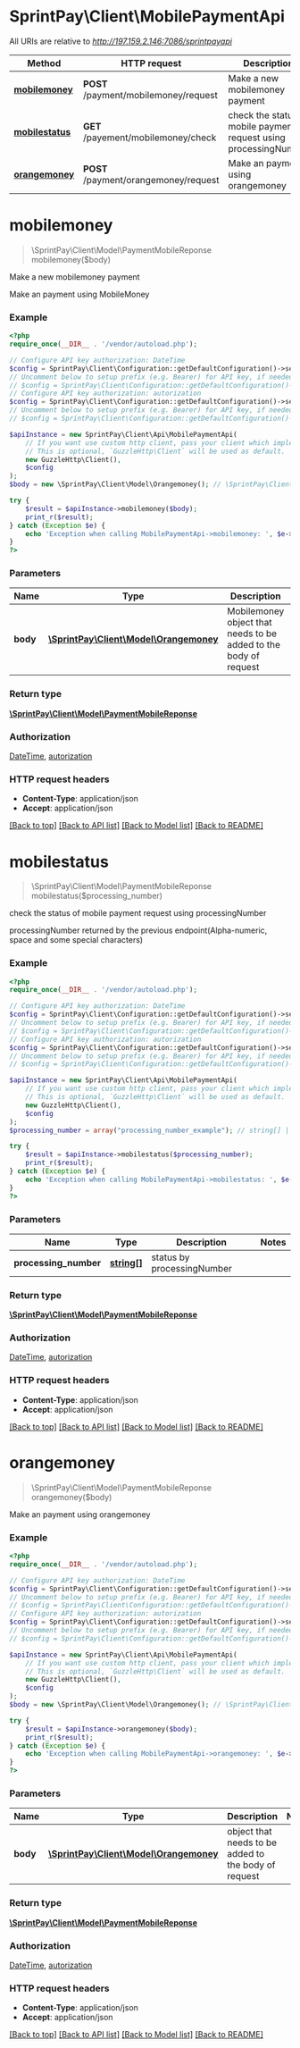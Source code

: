 # SprintPay\Client\MobilePaymentApi

All URIs are relative to *http://197.159.2.146:7086/sprintpayapi*

Method | HTTP request | Description
------------- | ------------- | -------------
[**mobilemoney**](MobilePaymentApi.md#mobilemoney) | **POST** /payment/mobilemoney/request | Make a new mobilemoney payment
[**mobilestatus**](MobilePaymentApi.md#mobilestatus) | **GET** /payement/mobilemoney/check | check the status of mobile payment request using processingNumber
[**orangemoney**](MobilePaymentApi.md#orangemoney) | **POST** /payment/orangemoney/request | Make an payment using orangemoney


# **mobilemoney**
> \SprintPay\Client\Model\PaymentMobileReponse mobilemoney($body)

Make a new mobilemoney payment

Make an payment using MobileMoney

### Example
```php
<?php
require_once(__DIR__ . '/vendor/autoload.php');

// Configure API key authorization: DateTime
$config = SprintPay\Client\Configuration::getDefaultConfiguration()->setApiKeyParameter('datetime', 'YOUR_DATETIME');
// Uncomment below to setup prefix (e.g. Bearer) for API key, if needed
// $config = SprintPay\Client\Configuration::getDefaultConfiguration()->setApiKeyPrefix('datetime', 'Bearer');
// Configure API key authorization: autorization
$config = SprintPay\Client\Configuration::getDefaultConfiguration()->setApiKeyParameter('authorization', 'YOUR_AUTORIZATION');
// Uncomment below to setup prefix (e.g. Bearer) for API key, if needed
// $config = SprintPay\Client\Configuration::getDefaultConfiguration()->setApiKeyPrefix('authorization', 'Bearer');

$apiInstance = new SprintPay\Client\Api\MobilePaymentApi(
    // If you want use custom http client, pass your client which implements `GuzzleHttp\ClientInterface`.
    // This is optional, `GuzzleHttp\Client` will be used as default.
    new GuzzleHttp\Client(),
    $config
);
$body = new \SprintPay\Client\Model\Orangemoney(); // \SprintPay\Client\Model\Orangemoney | Mobilemoney object that needs to be added to the body of request

try {
    $result = $apiInstance->mobilemoney($body);
    print_r($result);
} catch (Exception $e) {
    echo 'Exception when calling MobilePaymentApi->mobilemoney: ', $e->getMessage(), PHP_EOL;
}
?>
```

### Parameters

Name | Type | Description  | Notes
------------- | ------------- | ------------- | -------------
 **body** | [**\SprintPay\Client\Model\Orangemoney**](../Model/Orangemoney.md)| Mobilemoney object that needs to be added to the body of request |

### Return type

[**\SprintPay\Client\Model\PaymentMobileReponse**](../Model/PaymentMobileReponse.md)

### Authorization

[DateTime](../../README.md#DateTime), [autorization](../../README.md#autorization)

### HTTP request headers

 - **Content-Type**: application/json
 - **Accept**: application/json

[[Back to top]](#) [[Back to API list]](../../README.md#documentation-for-api-endpoints) [[Back to Model list]](../../README.md#documentation-for-models) [[Back to README]](../../README.md)

# **mobilestatus**
> \SprintPay\Client\Model\PaymentMobileReponse mobilestatus($processing_number)

check the status of mobile payment request using processingNumber

processingNumber returned by the previous endpoint(Alpha-numeric, space and some special characters)

### Example
```php
<?php
require_once(__DIR__ . '/vendor/autoload.php');

// Configure API key authorization: DateTime
$config = SprintPay\Client\Configuration::getDefaultConfiguration()->setApiKey('datetime', 'YOUR_API_KEY');
// Uncomment below to setup prefix (e.g. Bearer) for API key, if needed
// $config = SprintPay\Client\Configuration::getDefaultConfiguration()->setApiKeyPrefix('datetime', 'Bearer');
// Configure API key authorization: autorization
$config = SprintPay\Client\Configuration::getDefaultConfiguration()->setApiKey('authorization', 'YOUR_API_KEY');
// Uncomment below to setup prefix (e.g. Bearer) for API key, if needed
// $config = SprintPay\Client\Configuration::getDefaultConfiguration()->setApiKeyPrefix('authorization', 'Bearer');

$apiInstance = new SprintPay\Client\Api\MobilePaymentApi(
    // If you want use custom http client, pass your client which implements `GuzzleHttp\ClientInterface`.
    // This is optional, `GuzzleHttp\Client` will be used as default.
    new GuzzleHttp\Client(),
    $config
);
$processing_number = array("processing_number_example"); // string[] | status by processingNumber

try {
    $result = $apiInstance->mobilestatus($processing_number);
    print_r($result);
} catch (Exception $e) {
    echo 'Exception when calling MobilePaymentApi->mobilestatus: ', $e->getMessage(), PHP_EOL;
}
?>
```

### Parameters

Name | Type | Description  | Notes
------------- | ------------- | ------------- | -------------
 **processing_number** | [**string[]**](../Model/string.md)| status by processingNumber |

### Return type

[**\SprintPay\Client\Model\PaymentMobileReponse**](../Model/PaymentMobileReponse.md)

### Authorization

[DateTime](../../README.md#DateTime), [autorization](../../README.md#autorization)

### HTTP request headers

 - **Content-Type**: application/json
 - **Accept**: application/json

[[Back to top]](#) [[Back to API list]](../../README.md#documentation-for-api-endpoints) [[Back to Model list]](../../README.md#documentation-for-models) [[Back to README]](../../README.md)

# **orangemoney**
> \SprintPay\Client\Model\PaymentMobileReponse orangemoney($body)

Make an payment using orangemoney



### Example
```php
<?php
require_once(__DIR__ . '/vendor/autoload.php');

// Configure API key authorization: DateTime
$config = SprintPay\Client\Configuration::getDefaultConfiguration()->setApiKey('datetime', 'YOUR_API_KEY');
// Uncomment below to setup prefix (e.g. Bearer) for API key, if needed
// $config = SprintPay\Client\Configuration::getDefaultConfiguration()->setApiKeyPrefix('datetime', 'Bearer');
// Configure API key authorization: autorization
$config = SprintPay\Client\Configuration::getDefaultConfiguration()->setApiKey('authorization', 'YOUR_API_KEY');
// Uncomment below to setup prefix (e.g. Bearer) for API key, if needed
// $config = SprintPay\Client\Configuration::getDefaultConfiguration()->setApiKeyPrefix('authorization', 'Bearer');

$apiInstance = new SprintPay\Client\Api\MobilePaymentApi(
    // If you want use custom http client, pass your client which implements `GuzzleHttp\ClientInterface`.
    // This is optional, `GuzzleHttp\Client` will be used as default.
    new GuzzleHttp\Client(),
    $config
);
$body = new \SprintPay\Client\Model\Orangemoney(); // \SprintPay\Client\Model\Orangemoney | object that needs to be added to the body of request

try {
    $result = $apiInstance->orangemoney($body);
    print_r($result);
} catch (Exception $e) {
    echo 'Exception when calling MobilePaymentApi->orangemoney: ', $e->getMessage(), PHP_EOL;
}
?>
```

### Parameters

Name | Type | Description  | Notes
------------- | ------------- | ------------- | -------------
 **body** | [**\SprintPay\Client\Model\Orangemoney**](../Model/Orangemoney.md)| object that needs to be added to the body of request |

### Return type

[**\SprintPay\Client\Model\PaymentMobileReponse**](../Model/PaymentMobileReponse.md)

### Authorization

[DateTime](../../README.md#DateTime), [autorization](../../README.md#autorization)

### HTTP request headers

 - **Content-Type**: application/json
 - **Accept**: application/json

[[Back to top]](#) [[Back to API list]](../../README.md#documentation-for-api-endpoints) [[Back to Model list]](../../README.md#documentation-for-models) [[Back to README]](../../README.md)

